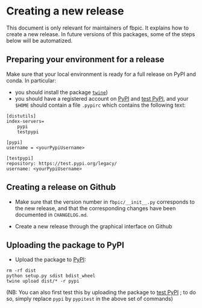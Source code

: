 # Creating a new release

This document is only relevant for maintainers of fbpic. It
explains how to create a new release. In future versions of this
packages, some of the steps below will be automatized.

## Preparing your environment for a release

Make sure that your local environment is ready for a full release on
PyPI and conda. In particular:

- you should install the package
[`twine`](https://pypi.python.org/pypi/twine))
- you should have a registered account on [PyPI](https://pypi.python.org/pypi) and [test PyPI](https://testpypi.python.org/pypi), and your `$HOME` should contain a file `.pypirc` which contains the following text:

```
[distutils]
index-servers=
	pypi
	testpypi

[pypi]
username = <yourPypiUsername>

[testpypi]
repository: https://test.pypi.org/legacy/
username: <yourPypiUsername>
```

## Creating a release on Github

- Make sure that the version number in `fbpic/__init__.py`
  corresponds to the new release, and that the corresponding changes have been
  documented in `CHANGELOG.md`.

- Create a new release through the graphical interface on Github

## Uploading the package to PyPI

- Upload the package to [PyPI](https://pypi.python.org/pypi):

```
rm -rf dist
python setup.py sdist bdist_wheel
twine upload dist/* -r pypi
```

(NB: You can also first test this by uploading the package to
[test PyPI](https://testpypi.python.org/pypi) ; to do so, simply
replace `pypi` by `pypitest` in the above set of commands)
